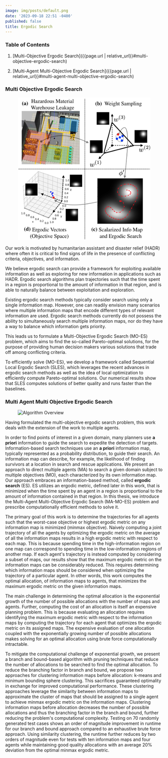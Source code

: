 ```yaml
---
image: img/posts/default.png
date: '2023-09-18 22:51 -0400'
published: false
title: Ergodic Search
---
```

### Table of Contents

1. [Multi-Objective Ergodic Search]({{page.url | relative_url}}#multi-objective-ergodic-search)

2. [Multi-Agent Multi-Objective Ergodic Search]({{page.url | relative_url}}#multi-agent-multi-objective-ergodic-search)

### Multi Objective Ergodic Search

<figure>
 <img src="img/posts/moes_alg_overview.png" alt="MO-ES algorithm overview" />
</figure>

Our work is motivated by humanitarian assistant and disaster relief (HADR) where often it is critical to find signs of life in the presence of conflicting criteria, objectives, and information. 

We believe ergodic search can provide a framework for exploiting available information as well as exploring for new information in applications such as HADR. Ergodic search algorithms plan trajectories such that the time spent in a region is proportional to the amount of information in that region, and is able to naturally balance between exploitation and exploration.

Existing ergodic search methods typically consider search using only a single information map.
However, one can readily envision many scenarios where multiple information maps that encode different types of relevant information are used. Ergodic search methods currently do not possess the ability to simultaneously search multiple information maps, nor do they have a way to balance which information gets priority.

This leads us to formulate a Multi-Objective Ergodic Search (MO-ES) problem, which aims to find the so-called Pareto-optimal solutions, for the purpose of providing human decision makers various solutions that trade off among conflicting criteria.

To efficiently solve {MO-ES}, we develop a framework called Sequential Local Ergodic Search (SLES), which leverages the recent advances in ergodic search methods as well as the idea of local optimization to efficiently compute Pareto-optimal solutions. Our numerical results show that SLES computes solutions of better quality and runs faster than the baselines.


### Multi Agent Multi Objective Ergodic Search


<figure>
 <img src="img/posts/MA-MO-ES_alg_overview.png" alt="Algorithm Overview" />
</figure>


Having formulated the multi-objective ergodic search problem, this work deals with the extension of the work to multiple agents.

In order to find points of interest in a given domain, many planners use **a priori** information to guide the search to expedite the detection of targets. Information-based search techniques use an **a priori** information map, typically represented as a probability distribution, to guide their search. An information map can describe, for example, the likelihood of finding survivors at a location in search and rescue applications. We present an approach to direct multiple agents (MA) to search a given domain subject to multiple objectives (MO), each characterized by its own information map. Our approach embraces an information-based method, called **ergodic search** (ES). ES utilizes an ergodic metric, defined later in this work, that is minimized when the time spent by an agent in a region is proportional to the amount of information contained in that region. In this thesis, we introduce the Multi-Agent Multi-Objective Ergodic Search (MA-MO-ES) problem and prescribe computationally efficient methods to solve it.

The primary goal of this work is to determine the trajectories for all agents such that the worst-case objective or highest ergodic metric on any information map is minimized (minmax objective). Naively computing a joint trajectory of all the agents by optimizing the ergodic metric on the average of all the information maps results in a high ergodic metric with respect to each map. This is because spending time in the high-information region on one map can correspond to spending time in the low-information regions of another map. If each agent's trajectory is instead computed by considering a subset of maps, our results show that the maximum ergodic metric on the information maps can be considerably reduced. This requires determining which information maps should be considered when optimizing the trajectory of a particular agent. In other words, this work computes the optimal allocation, of information maps to agents, that minimizes the maximum ergodic metric on the given information maps.

The main challenge in determining the optimal allocation is the exponential growth of the number of possible allocations with the number of maps and agents. Further, computing the cost of an allocation is itself an expensive planning problem. This is because evaluating an allocation requires identifying the maximum ergodic metric with respect to the information maps by computing the trajectory for each agent that optimizes the ergodic metric on its assigned maps. The expensive evaluation of one allocation coupled with the exponentially growing number of possible allocations makes solving for an optimal allocation using brute force computationally intractable. 

To mitigate the computational challenge of exponential growth, we present a branch and bound-based algorithm with pruning techniques that reduce the number of allocations to be searched to find the optimal allocation. To reduce the branching factor in branch and bound, we propose two approaches for clustering information maps before allocation: k-means and minimum bounding sphere clustering. This sacrifices guaranteed optimality in exchange for improved computational performance. These clustering approaches leverage the similarity between information maps to approximate the cluster of maps that should be assigned to a  single agent to achieve minmax ergodic metric on the information maps. Clustering information maps before allocation decreases the number of possible allocations and thus the branching factor in the branch and bound, further reducing the problem's computational complexity. Testing on 70 randomly generated test cases shows an order of magnitude improvement in runtime for our branch and bound approach compared to an exhaustive brute force approach. Using similarity clustering, the runtime further reduces by two orders of magnitude even for tests with ten information maps and four agents while maintaining good quality allocations with an average 20\% deviation from the optimal minmax ergodic metric.